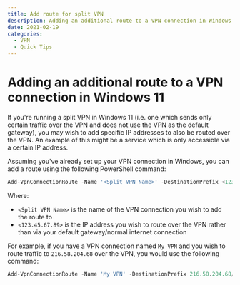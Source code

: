 ```yaml
---
title: Add route for split VPN
description: Adding an additional route to a VPN connection in Windows 11
date: 2021-02-19
categories:
  - VPN
  - Quick Tips
---
```

# Adding an additional route to a VPN connection in Windows 11

If you're running a split VPN in Windows 11 (i.e. one which sends only certain traffic over the VPN and does not use the VPN as the default gateway), you may wish to add specific IP addresses to also be routed over the VPN.  An example of this might be a service which is only accessible via a certain IP address.

Assuming you've already set up your VPN connection in Windows, you can add a route using the following PowerShell command:

```powershell
Add-VpnConnectionRoute -Name '<Split VPN Name>' -DestinationPrefix <123.45.67.89>/32
```

Where:
- `<Split VPN Name>` is the name of the VPN connection you wish to add the route to
- `<123.45.67.89>` is the IP address you wish to route over the VPN rather than via your default gateway/normal internet connection

For example, if you have a VPN connection named `My VPN` and you wish to route traffic to `216.58.204.68` over the VPN, you would use the following command:

```powershell
Add-VpnConnectionRoute -Name 'My VPN' -DestinationPrefix 216.58.204.68/32
```